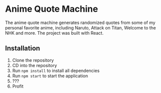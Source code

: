 # Anime Quote Machine

The anime quote machine generates randomized quotes from some of my personal favorite anime, including Naruto, Attack on Titan,
Welcome to the NHK and more.  The project was built with React.

## Installation

1. Clone the repository
2. CD into the repository
3. Run `npm install` to install all dependencies
4. Run `npm start` to start the application
5. ???
6. Profit

